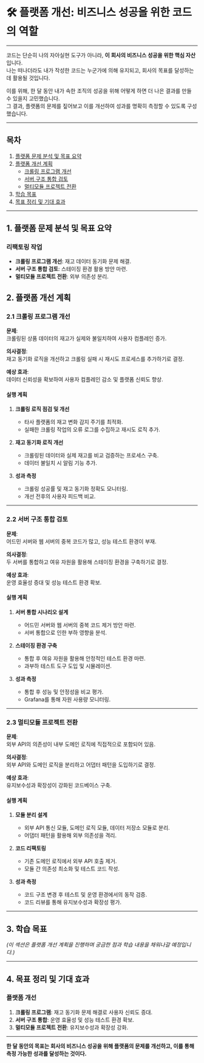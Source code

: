 # 🛠️ 플랫폼 개선: 비즈니스 성공을 위한 코드의 역할

---

코드는 단순히 나의 자아실현 도구가 아니라, **이 회사의 비즈니스 성공을 위한 핵심 자산**입니다.  
나는 떠나더라도 내가 작성한 코드는 누군가에 의해 유지되고, 회사의 목표를 달성하는 데 활용될 것입니다.

이를 위해, 한 달 동안 내가 속한 조직의 성공을 위해 어떻게 하면 더 나은 결과를 만들 수 있을지 고민했습니다.  
그 결과, 플랫폼의 문제를 짚어보고 이를 개선하여 성과를 명확히 측정할 수 있도록 구성했습니다.

---

## 목차

1. [플랫폼 문제 분석 및 목표 요약](#1-플랫폼-문제-분석-및-목표-요약)
2. [플랫폼 개선 계획](#2-플랫폼-개선-계획)
    - [크롤링 프로그램 개선](#21-크롤링-프로그램-개선)
    - [서버 구조 통합 검토](#22-서버-구조-통합-검토)
    - [멀티모듈 프로젝트 전환](#23-멀티모듈-프로젝트-전환)
3. [학습 목표](#3-학습-목표)
4. [목표 정리 및 기대 효과](#4-목표-정리-및-기대-효과)

---

## 1. 플랫폼 문제 분석 및 목표 요약

### 리팩토링 작업

- **크롤링 프로그램 개선**: 재고 데이터 동기화 문제 해결.
- **서버 구조 통합 검토**: 스테이징 환경 활용 방안 마련.
- **멀티모듈 프로젝트 전환**: 외부 의존성 분리.

## 2. 플랫폼 개선 계획

### 2.1 크롤링 프로그램 개선

**문제**:  
크롤링된 상품 데이터의 재고가 실제와 불일치하여 사용자 컴플레인 증가.

**의사결정**:  
재고 동기화 로직을 개선하고 크롤링 실패 시 재시도 프로세스를 추가하기로 결정.

**예상 효과**:  
데이터 신뢰성을 확보하여 사용자 컴플레인 감소 및 플랫폼 신뢰도 향상.

#### 실행 계획

1. **크롤링 로직 점검 및 개선**
    - 타사 플랫폼의 재고 변화 감지 주기를 최적화.
    - 실패한 크롤링 작업의 오류 로그를 수집하고 재시도 로직 추가.

2. **재고 동기화 로직 개선**
    - 크롤링된 데이터와 실제 재고를 비교 검증하는 프로세스 구축.
    - 데이터 불일치 시 알림 기능 추가.

3. **성과 측정**
    - 크롤링 성공률 및 재고 동기화 정확도 모니터링.
    - 개선 전후의 사용자 피드백 비교.

---

### 2.2 서버 구조 통합 검토

**문제**:  
어드민 서버와 웹 서버의 중복 코드가 많고, 성능 테스트 환경이 부재.

**의사결정**:  
두 서버를 통합하고 여유 자원을 활용해 스테이징 환경을 구축하기로 결정.

**예상 효과**:  
운영 효율성 증대 및 성능 테스트 환경 확보.

#### 실행 계획

1. **서버 통합 시나리오 설계**
    - 어드민 서버와 웹 서버의 중복 코드 제거 방안 마련.
    - 서버 통합으로 인한 부하 영향을 분석.

2. **스테이징 환경 구축**
    - 통합 후 여유 자원을 활용해 안정적인 테스트 환경 마련.
    - 과부하 테스트 도구 도입 및 시뮬레이션.

3. **성과 측정**
    - 통합 후 성능 및 안정성을 비교 평가.
    - Grafana를 통해 자원 사용량 모니터링.

---

### 2.3 멀티모듈 프로젝트 전환

**문제**:  
외부 API의 의존성이 내부 도메인 로직에 직접적으로 포함되어 있음.

**의사결정**:  
외부 API와 도메인 로직을 분리하고 어댑터 패턴을 도입하기로 결정.

**예상 효과**:  
유지보수성과 확장성이 강화된 코드베이스 구축.

#### 실행 계획

1. **모듈 분리 설계**
    - 외부 API 통신 모듈, 도메인 로직 모듈, 데이터 저장소 모듈로 분리.
    - 어댑터 패턴을 활용해 외부 의존성을 격리.

2. **코드 리팩토링**
    - 기존 도메인 로직에서 외부 API 호출 제거.
    - 모듈 간 의존성 최소화 및 테스트 코드 작성.

3. **성과 측정**
    - 코드 구조 변경 후 테스트 및 운영 환경에서의 동작 검증.
    - 코드 리뷰를 통해 유지보수성과 확장성 평가.

---

## 3. 학습 목표

*(이 섹션은 플랫폼 개선 계획을 진행하며 궁금한 점과 학습 내용을 채워나갈 예정입니다.)*

---

## 4. 목표 정리 및 기대 효과

### 플랫폼 개선

1. **크롤링 프로그램**: 재고 동기화 문제 해결로 사용자 신뢰도 증대.
2. **서버 구조 통합**: 운영 효율성 및 성능 테스트 환경 확보.
3. **멀티모듈 프로젝트 전환**: 유지보수성과 확장성 강화.

---

**한 달 동안의 목표는 회사의 비즈니스 성공을 위해 플랫폼의 문제를 개선하고, 이를 통해 측정 가능한 성과를 달성하는 것이다.**
